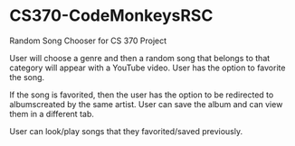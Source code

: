 # CS370-CodeMonkeysRSC

Random Song Chooser for CS 370 Project

User will choose a genre and then a random song that belongs to that category will appear with a YouTube video.
User has the option to favorite the song.
   
If the song is favorited, then the user has the option to be redirected to albumscreated by the same artist.
User can save the album and can view them in a different tab.
  
User can look/play songs that they favorited/saved previously.

